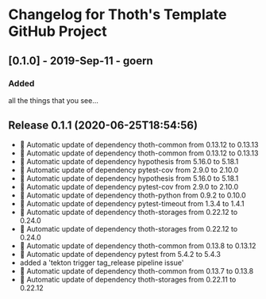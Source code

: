 # Changelog for Thoth's Template GitHub Project

## [0.1.0] - 2019-Sep-11 - goern

### Added

all the things that you see...

## Release 0.1.1 (2020-06-25T18:54:56)
* :pushpin: Automatic update of dependency thoth-common from 0.13.12 to 0.13.13
* :pushpin: Automatic update of dependency thoth-common from 0.13.12 to 0.13.13
* :pushpin: Automatic update of dependency hypothesis from 5.16.0 to 5.18.1
* :pushpin: Automatic update of dependency pytest-cov from 2.9.0 to 2.10.0
* :pushpin: Automatic update of dependency hypothesis from 5.16.0 to 5.18.1
* :pushpin: Automatic update of dependency pytest-cov from 2.9.0 to 2.10.0
* :pushpin: Automatic update of dependency thoth-python from 0.9.2 to 0.10.0
* :pushpin: Automatic update of dependency pytest-timeout from 1.3.4 to 1.4.1
* :pushpin: Automatic update of dependency thoth-storages from 0.22.12 to 0.24.0
* :pushpin: Automatic update of dependency thoth-storages from 0.22.12 to 0.24.0
* :pushpin: Automatic update of dependency thoth-common from 0.13.8 to 0.13.12
* :pushpin: Automatic update of dependency pytest from 5.4.2 to 5.4.3
* added a 'tekton trigger tag_release pipeline issue'
* :pushpin: Automatic update of dependency thoth-common from 0.13.7 to 0.13.8
* :pushpin: Automatic update of dependency thoth-storages from 0.22.11 to 0.22.12

